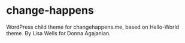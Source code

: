# change-happens
WordPress child theme for changehappens.me, based on Hello-World theme. By Lisa Wells for Donna Agajanian.

